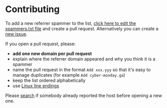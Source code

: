 # Contributing

To add a new referrer spammer to the list, [click here to edit the spammers.txt file](https://github.com/matomo-org/referrer-spam-blacklist/edit/master/spammers.txt) and create a pull request. Alternatively you can create a [new issue](https://github.com/matomo-org/referrer-spam-blacklist/issues/new).

If you open a pull request, please:

- **add one new domain per pull request**
- explain where the referrer domain appeared and why you think it is a spammer
- name the pull request in the format `Add xxx.yyy` so that it's easy to manage duplicates (for example `Add cyber-monday.ga`)
- keep the list ordered alphabetically
- use [Linux line endings](http://en.wikipedia.org/wiki/Newline)

Please [search](https://github.com/matomo-org/referrer-spam-blacklist/issues?utf8=%E2%9C%93&q=is%3Aopen+) if somebody already reported the host before opening a new one.
